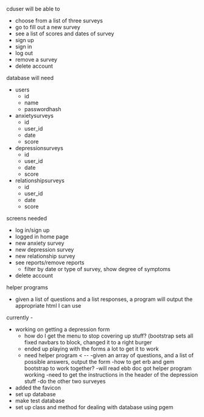 cduser will be able to
  - choose from a list of three surveys
  - go to fill out a new survey
  - see a list of scores and dates of survey
  - sign up
  - sign in
  - log out
  - remove a survey
  - delete account
  
database will need
  - users
    - id
    - name
    - passwordhash
  - anxietysurveys
    - id
    - user_id
    - date
    - score
  - depressionsurveys
    - id
    - user_id
    - date
    - score
  - relationshipsurveys
    - id
    - user_id
    - date
    - score

screens needed
- log in/sign up
- logged in home page
- new anxiety survey
- new depression survey
- new relationship survey
- see reports/remove reports
  - filter by date or type of survey, show degree of symptoms
- delete account

helper programs
- given a list of questions and a list responses, a program will output the appropriate html I can use

currently - 
- working on getting a depression form
  - how do I get the menu to stop covering up stuff? (bootstrap sets all fixed navbars to block, changed it to a right burger 
  - ended up playing with the forms a lot to get it to work
  - need helper program < --
      -given an array of questions, and a list of possible answers, output the form
        -how to get erb and gem bootstrap to work together?
        -will read ebb doc
   got helper program working
   -need to get the instructions in the header of the depression stuff
   -do the other two surveyes
- added the favicon
- set up database
- make test database
- set up class and method for dealing with database using pgem